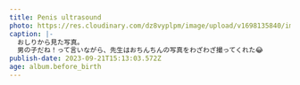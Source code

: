 ```yaml
---
title: Penis ultrasound
photo: https://res.cloudinary.com/dz8vyplpm/image/upload/v1698135840/img_7677_htqgud.jpg
caption: |-
  おしりから見た写真。
  男の子だね！って言いながら、先生はおちんちんの写真をわざわざ撮ってくれた😂
publish-date: 2023-09-21T15:13:03.572Z
age: album.before_birth
---
```

